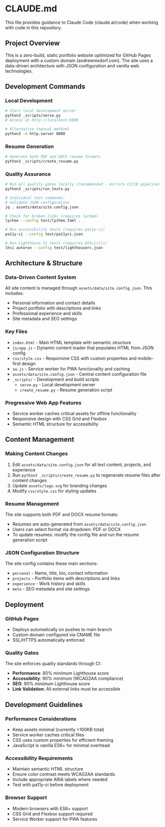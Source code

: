 # CLAUDE.md

This file provides guidance to Claude Code (claude.ai/code) when working with code in this repository.

## Project Overview

This is a zero-build, static portfolio website optimized for GitHub Pages deployment with a custom domain (andrewnixdorf.com). The site uses a data-driven architecture with JSON configuration and vanilla web technologies.

## Development Commands

### Local Development
```bash
# Start local development server
python3 _scripts/serve.py
# Access at http://localhost:8000

# Alternative (manual method)
python3 -m http.server 8000
```

### Resume Generation
```bash
# Generate both PDF and DOCX resume formats
python3 _scripts/create_resume.py
```

### Quality Assurance
```bash
# Run all quality gates locally (recommended - mirrors CI/CD pipeline)
python3 _scripts/run_tests.py

# Individual test commands:
# Validate JSON configuration
jq . assets/data/site.config.json

# Check for broken links (requires lychee)
lychee --config test/lychee.toml .

# Run accessibility tests (requires pa11y-ci)  
pa11y-ci --config test/pa11yci.json

# Run Lighthouse CI tests (requires @lhci/cli)
lhci autorun --config test/lighthouserc.json
```

## Architecture & Structure

### Data-Driven Content System
All site content is managed through `assets/data/site.config.json`. This includes:
- Personal information and contact details
- Project portfolio with descriptions and links
- Professional experience and skills
- Site metadata and SEO settings

### Key Files
- `index.html` - Main HTML template with semantic structure
- `js/app.js` - Dynamic content loader that populates HTML from JSON config
- `css/style.css` - Responsive CSS with custom properties and mobile-first design
- `sw.js` - Service worker for PWA functionality and caching
- `assets/data/site.config.json` - Central content configuration file
- `_scripts/` - Development and build scripts
  - `serve.py` - Local development server
  - `create_resume.py` - Resume generation script

### Progressive Web App Features
- Service worker caches critical assets for offline functionality
- Responsive design with CSS Grid and Flexbox
- Semantic HTML structure for accessibility

## Content Management

### Making Content Changes
1. Edit `assets/data/site.config.json` for all text content, projects, and experience
2. Run `python3 _scripts/create_resume.py` to regenerate resume files after content changes
3. Update `assets/logo.svg` for branding changes
4. Modify `css/style.css` for styling updates

### Resume Management
The site supports both PDF and DOCX resume formats:
- Resumes are auto-generated from `assets/data/site.config.json`
- Users can select format via dropdown: PDF or DOCX
- To update resumes: modify the config file and run the resume generation script

### JSON Configuration Structure
The site config contains these main sections:
- `personal` - Name, title, bio, contact information
- `projects` - Portfolio items with descriptions and links
- `experience` - Work history and skills
- `meta` - SEO metadata and site settings

## Deployment

### GitHub Pages
- Deploys automatically on pushes to main branch
- Custom domain configured via CNAME file
- SSL/HTTPS automatically enforced

### Quality Gates
The site enforces quality standards through CI:
- **Performance**: 80% minimum Lighthouse score
- **Accessibility**: 90% minimum (WCAG2AA compliance)
- **SEO**: 90% minimum Lighthouse score
- **Link Validation**: All external links must be accessible

## Development Guidelines

### Performance Considerations
- Keep assets minimal (currently <100KB total)
- Service worker caches critical files
- CSS uses custom properties for efficient theming
- JavaScript is vanilla ES6+ for minimal overhead

### Accessibility Requirements
- Maintain semantic HTML structure
- Ensure color contrast meets WCAG2AA standards
- Include appropriate ARIA labels where needed
- Test with pa11y-ci before deployment

### Browser Support
- Modern browsers with ES6+ support
- CSS Grid and Flexbox support required
- Service Worker support for PWA features